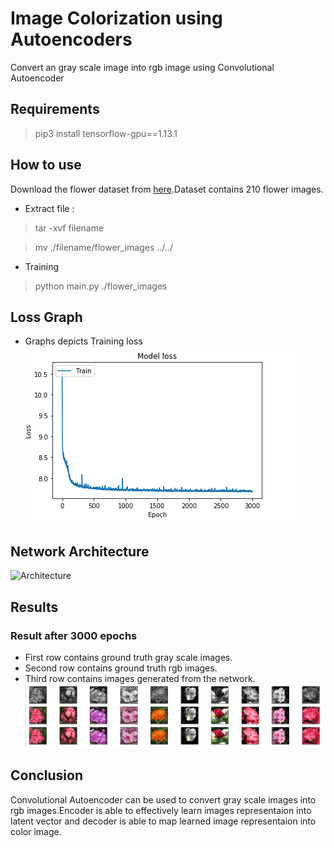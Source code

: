 # Image Colorization using Autoencoders

Convert an gray scale image into rgb image using Convolutional Autoencoder

## Requirements
> pip3 install tensorflow-gpu==1.13.1
## How to use
Download the flower dataset from [here](https://www.kaggle.com/olgabelitskaya/flower-color-images).Dataset contains 210 flower images.

- Extract file :
> tar -xvf filename

> mv ./filename/flower_images ../../

- Training
> python main.py ./flower_images


## Loss Graph
- Graphs depicts Training loss
![Model_loss](https://github.com/Aayushktyagi/Gray-to-RGB/blob/master/Results/Model_loss.png)

## Network Architecture

![Architecture](https://github.com/Aayushktyagi/Grey-to-RGB/blob/master/Results/Network_image_colourize.png)

## Results
### Result after 3000 epochs
- First row contains ground truth gray scale images.
- Second row contains ground truth rgb images.
- Third row contains images generated from the network.
![Results](https://github.com/Aayushktyagi/Gray-to-RGB/blob/master/Results/Results_e_3000.png)

## Conclusion
Convolutional Autoencoder can be used to convert gray scale images into rgb images.Encoder is able
to effectively learn images representaion into latent vector and decoder is able to map learned
image representaion into color image.
